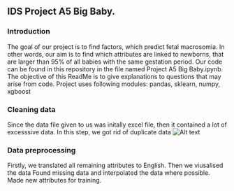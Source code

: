 ## IDS Project A5 Big Baby.
### Introduction
The goal of our project is to find factors, which predict fetal macrosomia. In other words, our aim is to find which attributes are linked to newborns, that are larger than 95% of all babies with the same gestation period. Our code can be found in this repository in the file named Project A5 Big Baby.ipynb.
The objective of this ReadMe is to give explanations to questions that may arise from code. Project uses following modules: pandas, sklearn, numpy, xgboost
### Cleaning data
Since the data file given to us was initally excel file, then it contained a lot of excesssive data. In this step, we got rid of duplicate data
![Alt text](readme_images/cleaning.jpg?raw=true "Title")

### Data preprocessing
Firstly, we translated all remaining attributes to English. 
Then we viusalised the data
Found missing data and interpolated the data where possible.
Made new attributes for training.




